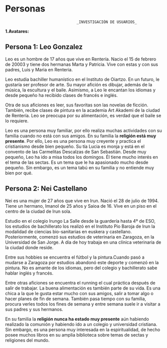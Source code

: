 # Personas

<!--
    Podéis definir varias personas al mismo nivel, o un personaje básico/principal y algunos secundarios. Adaptad la estructura del documento a vuestro caso.

-->

                                    _INVESTIGACIÓN DE USUARIOS_
**1.Avatares:**

## Persona 1: Leo Gonzalez 

Leo es un hombre de 17 años que vive en Rentería. Nacio el 15 de febrero de 20003 y tiene dos hermanas
Marta y Patricia. Vive con estas y con sus padres, Luis y Maria en Renteria. 

Leo estudia bachiller humanístico en el Instituto de Oiartzo. En un futuro,
le gustaría ser profesor de arte. Su mayor afición es dibujar, además de la música, la escultura y el baile. Asimismo, a Leo le encantan los idiomas y desde pequeño ha recibido clases de francés e inglés.

Otra de sus aficiones es leer, sus favoritas son las novelas de ficción. También, recibe clases de pintura en la academia Art Akademi de la ciudad de Rentería. Leo se preocupa por su alimentación, es verdad que el baile se lo requiere. 

Leo es una persona muy familiar, por ello realiza muchas actividades con su familia cuando no está con sus amigos. En su familia la **religión está muy presente**. 
Por ello, Leo es una persona muy creyente y practica el cristianismo desde bien pequeño. 
Su tía Lucia es monja y está en el convento de las Carmelitas Descalzas de San Sebastián. 
Desde muy pequeño, Leo ha ido a misa todos los domingos. Él tiene mucho interés en el tema de las sectas. Es un tema que le ha apasionado mucho desde pequeño. Sin embargo, es un tema tabú en su familia y no entiende muy bien por qué. 

## Persona 2: Nei Castellano

Nei es una mujer de 27 años que vive en Irun. Nació el 28 de julio de 1994. Tiene un hermano, Imanol de 25 años y Saioa de 16. Vive en un piso en el centro de la ciudad de Irun sola. 
 
Estudio en el colegio Irungo La Salle desde la guardería hasta 4º de ESO, los estudios de bachillerato los realizó en el Instituto Pio Baroja de Irun la modalidad de ciencias bio-sanitarias en euskera y castellano. Posteriormente, comenzó sus estudios de veterinaria en Zaragoza, en la Universidad de San Jorge. A día de hoy trabaja en una clínica veterinaria de la ciudad donde reside.
 
Entre sus hobbies se encuentra el fútbol y la pintura.Cuando pasó a mudarse a Zaragoza por estudios abandonó este deporte y comenzó en la pintura. No es amante de los idiomas, pero del colegio y bachillerato sabe hablar inglés y francés.
 
Entre otras aficiones se encuentra el running el cual práctica después de salir de trabajar. La buena alimentación es también parte de su vida. Es una chica a la que le gusta estar mucho con sus amigos, salir a tomar algo o hacer planes de fin de semana. También pasa tiempo con su familia, procura verles todos los fines de semana y entre semana suele ir a visitar a sus padres y sus hermanos. 

En su familia la **religión nunca ha estado muy presente** aún habiendo realizado la comunión y habiendo ido a un colegio y universidad cristiana. Sin embargo, es una persona muy interesada en la espiritualidad, de hecho posee muchos libros en su amplia biblioteca sobre temas de sectas y religiones del mundo. 

